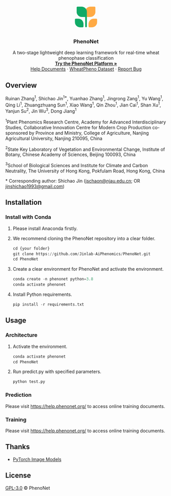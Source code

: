 <p align="center">
  <a href="https://phenonet.org/">
    <img src="./assets/images/phenonet.png" alt="Logo" width="80" height="80">
  </a>

  <h3 align="center">PhenoNet</h3>
  <p align="center">
    A two-stage lightweight deep learning framework for real-time wheat phenophase classification
    <br />
    <a href="https://phenonet.org/"><strong>Try the PhenoNet Platform »</strong></a>
    <br />
     <a href="https://help.phenonet.org/">Help Documents</a>
    ·
    <a href="https://datahub.aiphenomics.com/phenonet.html/">WheatPheno Dataset</a>
    ·
      <a href="https://github.com/Jinlab-AiPhenomics/PhenoNet/issues">Report Bug</a>
</p>

## Overview
Ruinan Zhang<sup>1</sup>, Shichao Jin<sup>1*</sup>, Yuanhao Zhang<sup>1</sup>, Jingrong Zang<sup>1</sup>, Yu Wang<sup>1</sup>, Qing Li<sup>1</sup>, Zhuangzhuang Sun<sup>1</sup>, Xiao Wang<sup>1</sup>, Qin Zhou<sup>1</sup>, Jian Cai<sup>1</sup>, Shan Xu<sup>1</sup>, Yanjun Su<sup>2</sup>, Jin Wu<sup>3</sup>, Dong Jiang<sup>1</sup>

<sup>1</sup>Plant Phenomics Research Centre, Academy for Advanced Interdisciplinary Studies, Collaborative Innovation Centre for Modern Crop Production co-sponsored by Province and Ministry, College of Agriculture, Nanjing Agricultural University, Nanjing 210095, China

<sup>2</sup>State Key Laboratory of Vegetation and Environmental Change, Institute of Botany, Chinese Academy of Sciences, Beijing 100093, China

<sup>3</sup>School of Biological Sciences and Institute for Climate and Carbon Neutrality, The University of Hong Kong, Pokfulam Road, Hong Kong, China

\* Corresponding author: Shichao Jin ([jschaon@njau.edu.cn](mailto:jschaon@njau.edu.cn); OR jinshichao1993@gmail.com)

## Installation
### Install with Conda
1. Please install Anaconda firstly.

2. We recommend cloning the PhenoNet repository into a clear folder.

   ```python
   cd {your folder}
   git clone https://github.com/Jinlab-AiPhenomics/PhenoNet.git
   cd PhenoNet
   ```

3. Create a clear environment for PhenoNet and activate the environment.

   ```python
   conda create -n phenonet python=3.8
   conda activate phenonet
   ```
4. Install Python requirements.

   ```python
   pip install -r requirements.txt
   ```
## Usage

### Architecture

1. Activate the environment.

   ```	python
   conda activate phenonet
   cd PhenoNet
   ```
   
2. Run predict.py with specified parameters.

   ```python
   python test.py
   ```

### Prediction

Please visit https://help.phenonet.org/ to access online training documents.

### Training

Please visit https://help.phenonet.org/ to access online training documents.

## Thanks

- [PyTorch Image Models](https://github.com/huggingface/pytorch-image-models/tree/main)

## License

[GPL-3.0](LICENSE) © PhenoNet